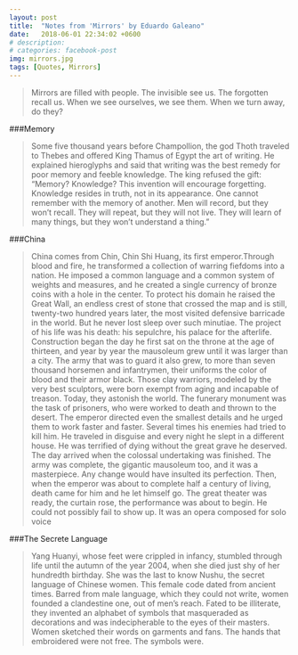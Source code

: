 ```yaml
---
layout: post
title:  "Notes from 'Mirrors' by Eduardo Galeano"
date:   2018-06-01 22:34:02 +0600
# description:
# categories: facebook-post
img: mirrors.jpg
tags: [Quotes, Mirrors]
---
```


>Mirrors are filled with people.
The invisible see us.
The forgotten recall us.
When we see ourselves, we see them.
When we turn away, do they?

###Memory
>Some five thousand years before Champollion, the god Thoth traveled to Thebes and offered King Thamus of Egypt the art of writing. He explained hieroglyphs and said that writing was the best remedy for poor memory and feeble knowledge.
The king refused the gift: “Memory? Knowledge? This invention will encourage forgetting. Knowledge resides in truth, not in its appearance. One cannot remember with the memory of another. Men will record, but they won’t recall. They will repeat, but they will not live. They will learn of many things, but they won’t understand a thing.”

###China
>China comes from Chin, Chin Shi Huang, its first emperor.Through blood and fire, he transformed a collection of warring fiefdoms into a nation. He imposed a common language and a common system of weights and measures, and he created a single currency of bronze coins with a hole in the center. To protect his domain he raised the Great Wall, an endless crest of stone that crossed the map and is still, twenty-two hundred years later, the most visited defensive barricade in the world.
But he never lost sleep over such minutiae. The project of his life was his death: his sepulchre, his palace for the afterlife.
Construction began the day he first sat on the throne at the age of thirteen, and year by year the mausoleum grew until it was larger than a city. The army that was to guard it also grew, to more than seven thousand horsemen and infantrymen, their uniforms the color of blood and their armor black. Those clay warriors, modeled by the very best sculptors, were born exempt from aging and incapable of treason. Today, they astonish the world.
The funerary monument was the task of prisoners, who were worked to death and thrown to the desert. The emperor directed even the smallest details and he urged them to work faster and faster. Several times his enemies had tried to kill him. He traveled in disguise and every night he slept in a different house. He was terrified of dying without the great grave he deserved.
The day arrived when the colossal undertaking was finished. The army was complete, the gigantic mausoleum too, and it was a masterpiece. Any change would have insulted its perfection.
Then, when the emperor was about to complete half a century of living, death came for him and he let himself go.
The great theater was ready, the curtain rose, the performance was about to begin. He could not possibly fail to show up. It was an opera composed for solo voice

###The Secrete Language
>Yang Huanyi, whose feet were crippled in infancy, stumbled through life until the autumn of the year 2004, when she died just shy of her hundredth birthday.
She was the last to know Nushu, the secret language of Chinese women.
This female code dated from ancient times. Barred from male language, which they could not write, women founded a clandestine one, out of men’s reach. Fated to be illiterate, they invented an alphabet of symbols that masqueraded as decorations and was indecipherable to the eyes of their masters.
Women sketched their words on garments and fans. The hands that embroidered were not free. The symbols were.
